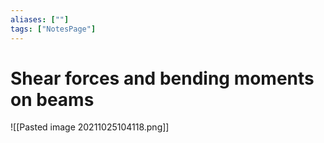 ```yaml
---
aliases: [""]
tags: ["NotesPage"]
---
```


# Shear forces and bending moments on beams
![[Pasted image 20211025104118.png]]
